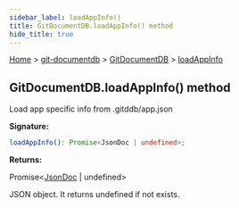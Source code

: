 ```yaml
---
sidebar_label: loadAppInfo()
title: GitDocumentDB.loadAppInfo() method
hide_title: true
---
```


[Home](./index.md) &gt; [git-documentdb](./git-documentdb.md) &gt; [GitDocumentDB](./git-documentdb.gitdocumentdb.md) &gt; [loadAppInfo](./git-documentdb.gitdocumentdb.loadappinfo.md)

## GitDocumentDB.loadAppInfo() method

Load app specific info from .gitddb/app.json

<b>Signature:</b>

```typescript
loadAppInfo(): Promise<JsonDoc | undefined>;
```
<b>Returns:</b>

Promise&lt;[JsonDoc](./git-documentdb.jsondoc.md) \| undefined&gt;

JSON object. It returns undefined if not exists.

